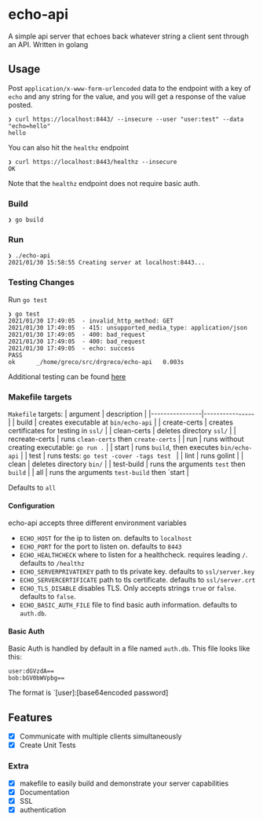 # echo-api

A simple api server that echoes back whatever string a client sent through an API. Written in golang

## Usage

Post `application/x-www-form-urlencoded` data to the endpoint with a key of `echo` and any string for the value, and you will get a response of the value posted.

```
❯ curl https://localhost:8443/ --insecure --user "user:test" --data "echo=hello" 
hello
```

You can also hit the `healthz` endpoint
```
❯ curl https://localhost:8443/healthz --insecure
OK
```

Note that the `healthz` endpoint does not require basic auth.

### Build

```
❯ go build
```

### Run

```
❯ ./echo-api
2021/01/30 15:58:55 Creating server at localhost:8443...
```

### Testing Changes

Run `go test`

```
❯ go test
2021/01/30 17:49:05  - invalid_http_method: GET
2021/01/30 17:49:05  - 415: unsupported_media_type: application/json
2021/01/30 17:49:05  - 400: bad_request
2021/01/30 17:49:05  - 400: bad_request
2021/01/30 17:49:05  - echo: success
PASS
ok  	_/home/greco/src/drgreco/echo-api	0.003s
```

Additional testing can be found [here](testing/README.md)

### Makefile targets

`Makefile` targets:
| argument       | description |
|----------------|----------------|
| build          | creates executable at `bin/echo-api`         |
| create-certs   | creates certificates for testing in `ssl/`   |
| clean-certs    | deletes directory `ssl/`                     |
| recreate-certs | runs `clean-certs` then `create-certs`       |
| run            | runs without creating executable: `go run .` |
| start          | runs `build`, then executes `bin/echo-api`   |
| test           | runs tests: `go test -cover -tags test `     |
| lint           | runs golint                                  |
| clean          | deletes directory `bin/`                     |
| test-build     | runs the arguments `test` then `build`       |
| all            | runs the arguments `test-build` then `start  |


Defaults to `all`

#### Configuration

echo-api accepts three different environment variables
 - `ECHO_HOST` for the ip to listen on. defaults to `localhost`
 - `ECHO_PORT` for the port to listen on. defaults to `8443`
 - `ECHO_HEALTHCHECK` where to listen for a healthcheck. requires leading `/`. defaults to `/healthz`
 - `ECHO_SERVERPRIVATEKEY` path to tls private key. defaults to `ssl/server.key`
 - `ECHO_SERVERCERTIFICATE` path to tls certificate. defaults to `ssl/server.crt`
 - `ECHO_TLS_DISABLE` disables TLS. Only accepts strings `true` or `false`. defaults to `false`.
 - `ECHO_BASIC_AUTH_FILE` file to find basic auth information. defaults to `auth.db`.

#### Basic Auth

Basic Auth is handled by default in a file named `auth.db`. This file looks like this:
```
user:dGVzdA==
bob:bGV0bWVpbg==
```

The format is `[user]:[base64encoded password]

## Features

  - [x] Communicate with multiple clients simultaneously
  - [x] Create Unit Tests

### Extra

  - [x] makefile to easily build and demonstrate your server capabilities
  - [x] Documentation
  - [x] SSL
  - [x] authentication
